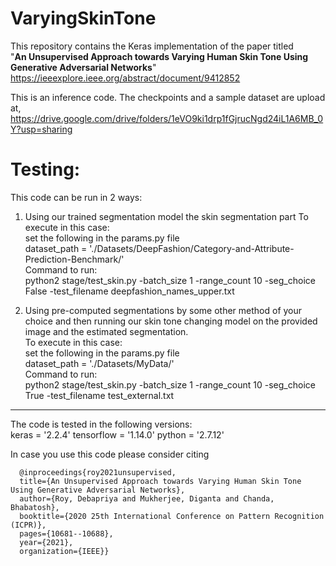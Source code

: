 # VaryingSkinTone

This repository contains the Keras implementation of the paper titled <br>
"**An Unsupervised Approach towards Varying Human Skin Tone Using Generative Adversarial Networks**"
https://ieeexplore.ieee.org/abstract/document/9412852

This is an inference code. 
The checkpoints and a sample dataset are upload at,
https://drive.google.com/drive/folders/1eVO9ki1drp1fGjrucNgd24iL1A6MB_0Y?usp=sharing

Testing:
=============================================================================================================
This code can be run in 2 ways: 
1. Using our trained segmentation model the skin segmentation part
    To execute in this case:<br>
    set the following in the params.py file <br>
    dataset_path = './Datasets/DeepFashion/Category-and-Attribute-Prediction-Benchmark/'<br>
    Command to run:<br>
    python2 stage/test_skin.py -batch_size 1 -range_count 10 -seg_choice False -test_filename deepfashion_names_upper.txt<br>

3. Using pre-computed segmentations by some other method of your choice and then running our skin tone changing model on the provided image and the estimated segmentation.<br>
    To execute in this case:<br>
    set the following in the params.py file <br>
    dataset_path = './Datasets/MyData/'<br>
    Command to run:<br>
    python2 stage/test_skin.py -batch_size 1 -range_count 10 -seg_choice True -test_filename test_external.txt<br>


--------------------------------------------------------------------------------------------------------------
The code is tested in the following versions:<br>
keras = '2.2.4'
tensorflow = '1.14.0'
python = '2.7.12'


In case you use this code please consider citing

      @inproceedings{roy2021unsupervised,
      title={An Unsupervised Approach towards Varying Human Skin Tone Using Generative Adversarial Networks},
      author={Roy, Debapriya and Mukherjee, Diganta and Chanda, Bhabatosh},
      booktitle={2020 25th International Conference on Pattern Recognition (ICPR)},
      pages={10681--10688},
      year={2021},
      organization={IEEE}}
